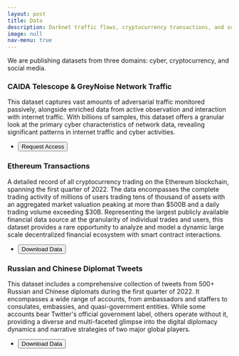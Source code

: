 ```yaml
---
layout: post
title: Data
description: Darknet traffic flows, cryptocurrency transactions, and social media activity
image: null
nav-menu: true
---
```


We are publishing datasets from three domains: cyber, cryptocurrency, and social media.

<div class="row">
	<div class="4u 12u$(medium)">
		<h3>CAIDA Telescope & GreyNoise Network Traffic</h3>
		<p>This dataset captures vast amounts of adversarial traffic monitored passively, alongside enriched data from active observation and interaction with internet traffic. With billions of samples, this dataset offers a granular look at the primary cyber characteristics of network data, revealing significant patterns in internet traffic and cyber activities.</p>
		<div class="12u$">
			<ul class="actions">
				<li><a href="mailto:betternetworks@mit.edu"><input type="button" value="Request Access" class="special" /></a></li>
			</ul>
		</div>
	</div>
	<div class="4u 12u$(medium)">
		<h3>Ethereum Transactions</h3>
        <p>A detailed record of all cryptocurrency trading on the Ethereum blockchain, spanning the first quarter of 2022. The data encompasses the complete trading activity of millions of users trading tens of thousand of assets with an aggregated market valuation peaking at more than $500B and a daily trading volume exceeding $30B. Representing the largest publicly available financial data source at the granularity of individual trades and users, this dataset provides a rare opportunity to analyze and model a dynamic large scale decentralized financial ecosystem with smart contract interactions.</p>
		<div class="12u$">
			<ul class="actions">
				<li><a href="https://dataverse.harvard.edu/dataverse/mitbetternetworks"><input type="button" value="Download Data" class="special" /></a></li>
			</ul>
		</div>
	</div>
	<div class="4u$ 12u$(medium)">
		<h3>Russian and Chinese Diplomat Tweets</h3>
		<p>This dataset includes a comprehensive collection of tweets from 500+ Russian and Chinese diplomats during the first quarter of 2022. It encompasses a wide range of accounts, from ambassadors and staffers to consulates, embassies, and quasi-government entities. While some accounts bear Twitter's official government label, others operate without it, providing a diverse and multi-faceted glimpse into the digital diplomacy dynamics and narrative strategies of two major global players.</p>
		<div class="12u$">
			<ul class="actions">
				<li><a href="https://dataverse.harvard.edu/dataverse/mitbetternetworks"><input type="button" value="Download Data" class="special" /></a></li>
			</ul>
		</div>
	</div>
</div>
